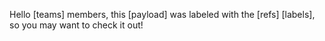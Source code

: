 Hello [teams] members, this [payload] was labeled with the [refs] [labels], so you may want to check it out!

<!-- areaLabelNotification -->
